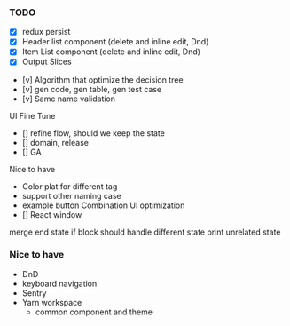 ### TODO
- [x] redux persist
- [x] Header list component (delete and inline edit, Dnd)
- [x] Item List component (delete and inline edit, Dnd) 
- [x] Output Slices
- [v] Algorithm that optimize the decision tree
- [v] gen code, gen table, gen test case
- [v] Same name validation

UI Fine Tune
- [] refine flow, should we keep the state
- [] domain, release
- [] GA






Nice to have
- Color plat for different tag
- support other naming case
- example button
Combination UI optimization
- [] React window


merge end state
if block should handle different state
print unrelated state


### Nice to have
- DnD
- keyboard navigation
- Sentry
- Yarn workspace
  - common component and theme

